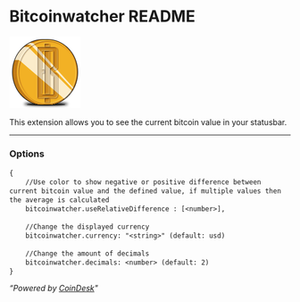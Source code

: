 # Bitcoinwatcher README

![alt text](https://github.com/GrayOverride/vscode-bitcoinStatusbar/blob/master/assets/logo.png?raw=true "bitcoinwatcher logo")

This extension allows you to see the current bitcoin value in your statusbar.

___
### Options
```
{
    //Use color to show negative or positive difference between current bitcoin value and the defined value, if multiple values then the average is calculated
    bitcoinwatcher.useRelativeDifference : [<number>],
    
    //Change the displayed currency
    bitcoinwatcher.currency: "<string>" (default: usd) 
    
    //Change the amount of decimals
    bitcoinwatcher.decimals: <number> (default: 2)
}
```

_“Powered by [CoinDesk]"_

[CoinDesk]: http://www.coindesk.com/price/
